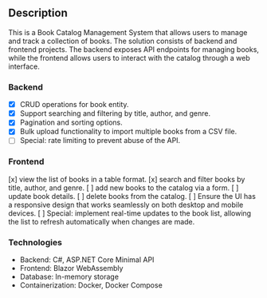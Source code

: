 ## Description

This is a Book Catalog Management System that allows users to manage and track a collection of books. 
The solution consists of backend and frontend projects. The backend exposes API endpoints for managing books, while the frontend allows users to interact with the catalog through a web interface.

### Backend

- [x] CRUD operations for book entity. 
- [x] Support searching and filtering by title, author, and genre. 
- [x] Pagination and sorting options. 
- [x] Bulk upload functionality to import multiple books from a CSV file.
- [ ] Special: rate limiting to prevent abuse of the API.

### Frontend 
[x] view the list of books in a table format. 
[x] search and filter books by title, author, and genre.
[ ] add new books to the catalog via a form. 
[ ] update book details. 
[ ] delete books from the catalog. 
[ ] Ensure the UI has a responsive design that works seamlessly on both desktop and mobile devices.
[ ] Special: implement real-time updates to the book list, allowing the list to refresh automatically when changes are made. 

### Technologies
- Backend: C#, ASP.NET Core Minimal API
- Frontend: Blazor WebAssembly
- Database: In-memory storage
- Containerization: Docker, Docker Compose
